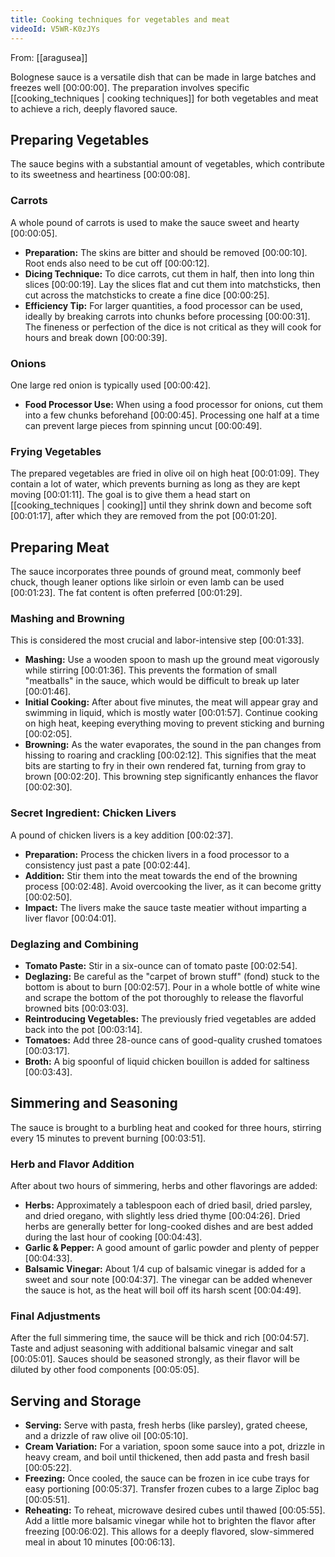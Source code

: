 ```yaml
---
title: Cooking techniques for vegetables and meat
videoId: V5WR-K0zJYs
---
```


From: [[aragusea]] <br/> 

Bolognese sauce is a versatile dish that can be made in large batches and freezes well <a class="yt-timestamp" data-t="00:00:00">[00:00:00]</a>. The preparation involves specific [[cooking_techniques | cooking techniques]] for both vegetables and meat to achieve a rich, deeply flavored sauce.

## Preparing Vegetables

The sauce begins with a substantial amount of vegetables, which contribute to its sweetness and heartiness <a class="yt-timestamp" data-t="00:00:08">[00:00:08]</a>.

### Carrots
A whole pound of carrots is used to make the sauce sweet and hearty <a class="yt-timestamp" data-t="00:00:05">[00:00:05]</a>.
*   **Preparation:** The skins are bitter and should be removed <a class="yt-timestamp" data-t="00:00:10">[00:00:10]</a>. Root ends also need to be cut off <a class="yt-timestamp" data-t="00:00:12">[00:00:12]</a>.
*   **Dicing Technique:** To dice carrots, cut them in half, then into long thin slices <a class="yt-timestamp" data-t="00:00:19">[00:00:19]</a>. Lay the slices flat and cut them into matchsticks, then cut across the matchsticks to create a fine dice <a class="yt-timestamp" data-t="00:00:25">[00:00:25]</a>.
*   **Efficiency Tip:** For larger quantities, a food processor can be used, ideally by breaking carrots into chunks before processing <a class="yt-timestamp" data-t="00:00:31">[00:00:31]</a>. The fineness or perfection of the dice is not critical as they will cook for hours and break down <a class="yt-timestamp" data-t="00:00:39">[00:00:39]</a>.

### Onions
One large red onion is typically used <a class="yt-timestamp" data-t="00:00:42">[00:00:42]</a>.
*   **Food Processor Use:** When using a food processor for onions, cut them into a few chunks beforehand <a class="yt-timestamp" data-t="00:00:45">[00:00:45]</a>. Processing one half at a time can prevent large pieces from spinning uncut <a class="yt-timestamp" data-t="00:00:49">[00:00:49]</a>.

### Frying Vegetables
The prepared vegetables are fried in olive oil on high heat <a class="yt-timestamp" data-t="00:01:09">[00:01:09]</a>. They contain a lot of water, which prevents burning as long as they are kept moving <a class="yt-timestamp" data-t="00:01:11">[00:01:11]</a>. The goal is to give them a head start on [[cooking_techniques | cooking]] until they shrink down and become soft <a class="yt-timestamp" data-t="00:01:17">[00:01:17]</a>, after which they are removed from the pot <a class="yt-timestamp" data-t="00:01:20">[00:01:20]</a>.

## Preparing Meat

The sauce incorporates three pounds of ground meat, commonly beef chuck, though leaner options like sirloin or even lamb can be used <a class="yt-timestamp" data-t="00:01:23">[00:01:23]</a>. The fat content is often preferred <a class="yt-timestamp" data-t="00:01:29">[00:01:29]</a>.

### Mashing and Browning
This is considered the most crucial and labor-intensive step <a class="yt-timestamp" data-t="00:01:33">[00:01:33]</a>.
*   **Mashing:** Use a wooden spoon to mash up the ground meat vigorously while stirring <a class="yt-timestamp" data-t="00:01:36">[00:01:36]</a>. This prevents the formation of small "meatballs" in the sauce, which would be difficult to break up later <a class="yt-timestamp" data-t="00:01:46">[00:01:46]</a>.
*   **Initial Cooking:** After about five minutes, the meat will appear gray and swimming in liquid, which is mostly water <a class="yt-timestamp" data-t="00:01:57">[00:01:57]</a>. Continue cooking on high heat, keeping everything moving to prevent sticking and burning <a class="yt-timestamp" data-t="00:02:05">[00:02:05]</a>.
*   **Browning:** As the water evaporates, the sound in the pan changes from hissing to roaring and crackling <a class="yt-timestamp" data-t="00:02:12">[00:02:12]</a>. This signifies that the meat bits are starting to fry in their own rendered fat, turning from gray to brown <a class="yt-timestamp" data-t="00:02:20">[00:02:20]</a>. This browning step significantly enhances the flavor <a class="yt-timestamp" data-t="00:02:30">[00:02:30]</a>.

### Secret Ingredient: Chicken Livers
A pound of chicken livers is a key addition <a class="yt-timestamp" data-t="00:02:37">[00:02:37]</a>.
*   **Preparation:** Process the chicken livers in a food processor to a consistency just past a pate <a class="yt-timestamp" data-t="00:02:44">[00:02:44]</a>.
*   **Addition:** Stir them into the meat towards the end of the browning process <a class="yt-timestamp" data-t="00:02:48">[00:02:48]</a>. Avoid overcooking the liver, as it can become gritty <a class="yt-timestamp" data-t="00:02:50">[00:02:50]</a>.
*   **Impact:** The livers make the sauce taste meatier without imparting a liver flavor <a class="yt-timestamp" data-t="00:04:01">[00:04:01]</a>.

### Deglazing and Combining
*   **Tomato Paste:** Stir in a six-ounce can of tomato paste <a class="yt-timestamp" data-t="00:02:54">[00:02:54]</a>.
*   **Deglazing:** Be careful as the "carpet of brown stuff" (fond) stuck to the bottom is about to burn <a class="yt-timestamp" data-t="00:02:57">[00:02:57]</a>. Pour in a whole bottle of white wine and scrape the bottom of the pot thoroughly to release the flavorful browned bits <a class="yt-timestamp" data-t="00:03:03">[00:03:03]</a>.
*   **Reintroducing Vegetables:** The previously fried vegetables are added back into the pot <a class="yt-timestamp" data-t="00:03:14">[00:03:14]</a>.
*   **Tomatoes:** Add three 28-ounce cans of good-quality crushed tomatoes <a class="yt-timestamp" data-t="00:03:17">[00:03:17]</a>.
*   **Broth:** A big spoonful of liquid chicken bouillon is added for saltiness <a class="yt-timestamp" data-t="00:03:43">[00:03:43]</a>.

## Simmering and Seasoning

The sauce is brought to a burbling heat and cooked for three hours, stirring every 15 minutes to prevent burning <a class="yt-timestamp" data-t="00:03:51">[00:03:51]</a>.

### Herb and Flavor Addition
After about two hours of simmering, herbs and other flavorings are added:
*   **Herbs:** Approximately a tablespoon each of dried basil, dried parsley, and dried oregano, with slightly less dried thyme <a class="yt-timestamp" data-t="00:04:26">[00:04:26]</a>. Dried herbs are generally better for long-cooked dishes and are best added during the last hour of cooking <a class="yt-timestamp" data-t="00:04:43">[00:04:43]</a>.
*   **Garlic & Pepper:** A good amount of garlic powder and plenty of pepper <a class="yt-timestamp" data-t="00:04:33">[00:04:33]</a>.
*   **Balsamic Vinegar:** About 1/4 cup of balsamic vinegar is added for a sweet and sour note <a class="yt-timestamp" data-t="00:04:37">[00:04:37]</a>. The vinegar can be added whenever the sauce is hot, as the heat will boil off its harsh scent <a class="yt-timestamp" data-t="00:04:49">[00:04:49]</a>.

### Final Adjustments
After the full simmering time, the sauce will be thick and rich <a class="yt-timestamp" data-t="00:04:57">[00:04:57]</a>. Taste and adjust seasoning with additional balsamic vinegar and salt <a class="yt-timestamp" data-t="00:05:01">[00:05:01]</a>. Sauces should be seasoned strongly, as their flavor will be diluted by other food components <a class="yt-timestamp" data-t="00:05:05">[00:05:05]</a>.

## Serving and Storage

*   **Serving:** Serve with pasta, fresh herbs (like parsley), grated cheese, and a drizzle of raw olive oil <a class="yt-timestamp" data-t="00:05:10">[00:05:10]</a>.
*   **Cream Variation:** For a variation, spoon some sauce into a pot, drizzle in heavy cream, and boil until thickened, then add pasta and fresh basil <a class="yt-timestamp" data-t="00:05:22">[00:05:22]</a>.
*   **Freezing:** Once cooled, the sauce can be frozen in ice cube trays for easy portioning <a class="yt-timestamp" data-t="00:05:37">[00:05:37]</a>. Transfer frozen cubes to a large Ziploc bag <a class="yt-timestamp" data-t="00:05:51">[00:05:51]</a>.
*   **Reheating:** To reheat, microwave desired cubes until thawed <a class="yt-timestamp" data-t="00:05:55">[00:05:55]</a>. Add a little more balsamic vinegar while hot to brighten the flavor after freezing <a class="yt-timestamp" data-t="00:06:02">[00:06:02]</a>. This allows for a deeply flavored, slow-simmered meal in about 10 minutes <a class="yt-timestamp" data-t="00:06:13">[00:06:13]</a>.